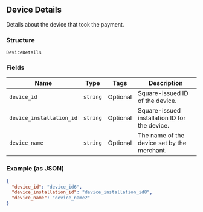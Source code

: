 ## Device Details

Details about the device that took the payment.

### Structure

`DeviceDetails`

### Fields

| Name | Type | Tags | Description |
|  --- | --- | --- | --- |
| `device_id` | `string` | Optional | Square-issued ID of the device. |
| `device_installation_id` | `string` | Optional | Square-issued installation ID for the device. |
| `device_name` | `string` | Optional | The name of the device set by the merchant. |

### Example (as JSON)

```json
{
  "device_id": "device_id6",
  "device_installation_id": "device_installation_id8",
  "device_name": "device_name2"
}
```

